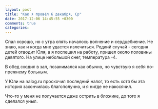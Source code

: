 ```yaml
---
layout: post
title: "Как я провёл 6 декабря, Ср"
date: 2017-12-06 14:45:55 +0300
comments: true
categories: 
---
```

Спал хорошо, но с утра опять началось волнение и сердцебиение. Не знаю, как и когда мне удастся излечиться. Редкий случай - сегодня детей отводит Юля, а я поспешил на работу, пришел около половины девятого. На улице небольшой снег, температура -4.

В обед сходил в зал, позанимался как обычно, но чувствую я себя по-прежнему больным.

У Юли на nalog.ru проскочил последний налог, то есть хотя бы эта история закончилась благополучно, и я нигде не накосячил.

Что-то у меня не получается даже острить в бложике, до того я сделался уныл.